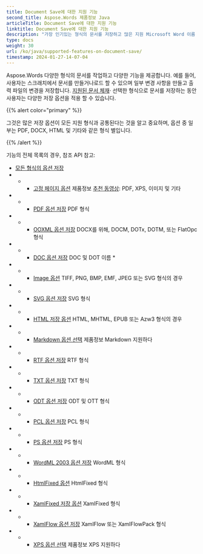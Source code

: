 ```yaml
---
title: Document Save에 대한 지원 기능
second_title: Aspose.Words 제품정보 Java
articleTitle: Document Save에 대한 지원 기능
linktitle: Document Save에 대한 지원 기능
description: "가장 인기있는 형식의 문서를 저장하고 많은 지원 Microsoft Word 이름 *"
type: docs
weight: 30
url: /ko/java/supported-features-on-document-save/
timestamp: 2024-01-27-14-07-04
---
```


Aspose.Words 다양한 형식의 문서를 작업하고 다양한 기능을 제공합니다. 예를 들어, 사용자는 스크래치에서 문서를 만들거나로드 할 수 있으며 일부 변경 사항을 만들고 출력 파일의 변경을 저장합니다. [지원된 문서 체재](/words/ko/java/supported-document-formats/)· 선택한 형식으로 문서를 저장하는 동안 사용자는 다양한 저장 옵션을 적용 할 수 있습니다.

{{% alert color="primary" %}}

그것은 많은 저장 옵션이 모든 지원 형식과 공통된다는 것을 알고 중요하며, 옵션 중 일부는 PDF, DOCX, HTML 및 기타와 같은 형식 별입니다.

{{% /alert %}}

기능의 전체 목록의 경우, 참조 API 참고:

- [모든 형식의 옵션 저장](https://reference.aspose.com/words/java/com.aspose.words/saveoptions/)
- - - [고정 페이지 옵션](https://reference.aspose.com/words/java/com.aspose.words/fixedpagesaveoptions/) 제품정보 [추천 동영상](/words/ko/java/converting-to-fixed-page-format/): PDF, XPS, 이미지 및 기타
- - - [PDF 옵션 저장](https://reference.aspose.com/words/java/com.aspose.words/pdfsaveoptions/) PDF 형식
- - - [OOXML 옵션 저장](https://reference.aspose.com/words/java/com.aspose.words/ooxmlsaveoptions/) DOCX를 위해, DOCM, DOTx, DOTM, 또는 FlatOpc 형식
- - - [DOC 옵션 저장](https://reference.aspose.com/words/java/com.aspose.words/docsaveoptions/) DOC 및 DOT 이름 *
- - - [Image 옵션](https://reference.aspose.com/words/java/com.aspose.words/imagesaveoptions/) TIFF, PNG, BMP, EMF, JPEG 또는 SVG 형식의 경우
- - - [SVG 옵션 저장](https://reference.aspose.com/words/java/com.aspose.words/svgsaveoptions/) SVG 형식
- - - [HTML 저장 옵션](https://reference.aspose.com/words/java/com.aspose.words/htmlsaveoptions/) HTML, MHTML, EPUB 또는 Azw3 형식의 경우
- - - [Markdown 옵션 선택](https://reference.aspose.com/words/java/com.aspose.words/markdownsaveoptions/) 제품정보 Markdown 지원하다
- - - [RTF 옵션 저장](https://reference.aspose.com/words/java/com.aspose.words/rtfsaveoptions/) RTF 형식
- - - [TXT 옵션 저장](https://reference.aspose.com/words/java/com.aspose.words/txtsaveoptions/) TXT 형식
- - - [ODT 옵션 저장](https://reference.aspose.com/words/java/com.aspose.words/odtsaveoptions/) ODT 및 OTT 형식
- - - [PCL 옵션 저장](https://reference.aspose.com/words/java/com.aspose.words/pclsaveoptions/) PCL 형식
- - - [PS 옵션 저장](https://reference.aspose.com/words/java/com.aspose.words/pssaveoptions/) PS 형식
- - - [WordML 2003 옵션 저장](https://reference.aspose.com/words/java/com.aspose.words/wordml2003saveoptions/) WordML 형식
- - - [HtmlFixed 옵션](https://reference.aspose.com/words/java/com.aspose.words/htmlfixedsaveoptions/) HtmlFixed 형식
- - - [XamlFixed 저장 옵션](https://reference.aspose.com/words/java/com.aspose.words/xamlfixedsaveoptions/) XamlFixed 형식
- - - [XamlFlow 옵션 저장](https://reference.aspose.com/words/java/com.aspose.words/xamlflowsaveoptions/) XamlFlow 또는 XamlFlowPack 형식
- - - [XPS 옵션 선택](https://reference.aspose.com/words/java/com.aspose.words/xpssaveoptions/) 제품정보 XPS 지원하다

